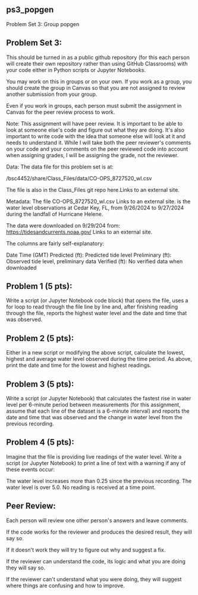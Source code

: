 ## ps3_popgen
Problem Set 3: Group popgen

## Problem Set 3:
This should be turned in as a public github repository (for this each person will create their own repository rather than using GitHub Classrooms) with your code either in Python scripts or Jupyter Notebooks.

 

You may work on this in groups or on your own. If you work as a group, you should create the group in Canvas so that you are not assigned to review another submission from your group.

 

Even if you work in groups, each person must submit the assignment in Canvas for the peer review process to work.

 

Note: This assignment will have peer review. It is important to be able to look at someone else's code and figure out what they are doing. It's also important to write code with the idea that someone else will look at it and needs to understand it. While I will take both the peer reviewer's comments on your code and your comments on the peer reviewed code into account when assigning grades, I will be assigning the grade, not the reviewer.

Data:
The data file for this problem set is at: 

  /bsc4452/share/Class_Files/data/CO-OPS_8727520_wl.csv

The file is also in the Class_Files git repo here.Links to an external site.

Metadata:
The file CO-OPS_8727520_wl.csv Links to an external site. is the water level observations at Cedar Key, FL, from 9/26/2024 to 9/27/2024 during the landfall of Hurricane Helene.

The data were downloaded on 9/29/204 from: https://tidesandcurrents.noaa.gov/ Links to an external site.

The columns are fairly self-explanatory:

Date
Time (GMT)
Predicted (ft): Predicted tide level
Preliminary (ft): Observed tide level, preliminary data
Verified (ft): No verified data when downloaded
 

## Problem 1 (5 pts):
Write a script (or Jupyter Notebook code block) that opens the file, uses a for loop to read through the file line by line and, after finishing reading through the file, reports the highest water level and the date and time that was observed.

 

## Problem 2 (5 pts):
Either in a new script or modifying the above script, calculate the lowest, highest and average water level observed during the time period. As above, print the date and time for the lowest and highest readings. 

 

## Problem 3 (5 pts):
Write a script (or Jupyter Notebook) that calculates the fastest rise in water level per 6-minute period between measurements (for this assignment, assume that each line of the dataset is a 6-minute interval) and reports the date and time that was observed and the change in water level from the previous recording.

 

## Problem 4 (5 pts):
Imagine that the file is providing live readings of the water level. Write a script (or Jupyter Notebook) to print a line of text with a warning if any of these events occur:

The water level increases more than 0.25 since the previous recording.
The water level is over 5.0.
No reading is received at a time point.
 

## Peer Review:
Each person will review one other person's answers and leave comments. 

If the code works for the reviewer and produces the desired result, they will say so.

If it doesn't work they will try to figure out why and suggest a fix.

If the reviewer can understand the code, its logic and what you are doing they will say so.

If the reviewer can't understand what you were doing, they will suggest where things are confusing and how to improve.
